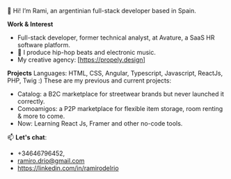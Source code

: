 👋 Hi! I’m Rami, an argentinian full-stack developer based in Spain.

**Work & Interest**
- Full-stack developer, former technical analyst, at Avature, a SaaS HR software platform.
- 👀 I produce hip-hop beats and electronic music.
- My creative agency: [https://propely.design]

**Projects**
Languages: HTML, CSS, Angular, Typescript, Javascript, ReactJs, PHP, Twig :) 
These are my previous and current projects:
- Catalog: a B2C marketplace for streetwear brands but never launched it correctly.
- Comoamigos: a P2P marketplace for flexible item storage, room renting & more to come.
- Now: Learning React Js, Framer and other no-code tools.

📫 **Let's chat**:
- +34646796452,
- ramiro.drio@gmail.com
- https://linkedin.com/in/ramirodelrio
